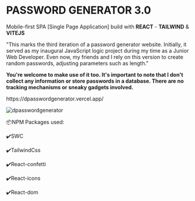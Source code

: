 # PASSWORD GENERATOR 3.0
Mobile-first SPA [Single Page Application] build with **REACT** - **TAILWIND** & **VITEJS** 
<p>"This marks the third iteration of a password generator website. Initially, it served as my inaugural JavaScript logic project during my time as a Junior Web Developer. Even now, my friends and I rely on this version to create random passwords, adjusting parameters such as length."</p>
<p> <b>You're welcome to make use of it too. It's important to note that I don't collect any information or store passwords in a database. There are no tracking mechanisms or sneaky gadgets involved.</b> </p>
https://dpasswordgenerator.vercel.app/

![dpasswordgenerator](https://user-images.githubusercontent.com/98230162/229547787-18d80797-868d-4497-8a7f-a522d3ff90a3.PNG)

<p>📦NPM Packages used:</p>
<p>✔️SWC</p>
<p>✔️TailwindCss</p>
<p>✔️React-confetti</p>
<p>✔️React-icons</p>
<p>✔️React-dom</p>
